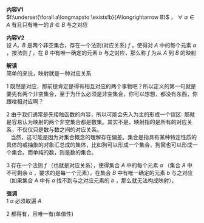 **内容V1**  
$f:\underset{\forall a\longmapsto \exists!b}{A\longrightarrow B}$ ， $\forall\ \alpha\in A$ 有且只有唯一的 $\beta\in B$ 与之对应  
  
**内容V2**  
设 $A，B$ 是两个非空集合，存在一个法则(对应关系) $f$ ，使得对 $A$ 中的每个元素 $a$ ，按法则 $f$ ，在 $B$ 中有唯一确定的元素 $b$ 与之对应，那么称 $f$ 为从 $A$ 到 $B$ 的映射  
  
**解读**  
简单的来说，映射就是一种对应关系  
  
1 既然是对应，那前提肯定是得有相互对应的两个事物吧？所以定义的第一句就是要先有两个非空集合，至于为什么必须是非空集合，你可以想想，都没有东西，你跟啥相对应啊？  
  
2 由于我们通常是先接触函数的内容，所以可能会先入为主的形成一个误区: 那就是容易认为映射的两个非空集合都是数集。其实不是，映射指的是所有的对应关系，不仅仅只是数与数之间的对应关系。  
$\enspace$ 当然，这可能是因为对集合概念的理解存在偏差。集合是指具有某种特定性质的具体的或抽象的对象汇总成的集体，比如狗可以形成一个集合，狗窝也可以形成一个集合。而单纯的数，则是数的集合。  
  
3 存在一个法则 $f$ （也就是对应关系），使得集合 $A$ 中的每个元素 $a$ （集合 $A$ 中不可剩余 $a$ ，要求的是每一个元素），在集合 $B$ 中有唯一确定的元素 $b$ 与之对应（如果集合 $A$ 中有 $a$ 找不到与之对应元素的 $b$ ，那么就无法构成映射）。  
  
**强调**  
1  $\alpha$ 必须取遍 $A$  
  
2 都得有，且唯一有(单值性)  

